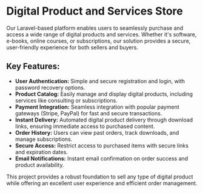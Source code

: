 # Digital Product and Services Store

Our Laravel-based platform enables users to seamlessly purchase and access a wide range of digital products and services. Whether it's software, e-books, online courses, or subscriptions, our solution provides a secure, user-friendly experience for both sellers and buyers.

## Key Features:
- **User Authentication:** Simple and secure registration and login, with password recovery options.
- **Product Catalog:** Easily manage and display digital products, including services like consulting or subscriptions.
- **Payment Integration:** Seamless integration with popular payment gateways (Stripe, PayPal) for fast and secure transactions.
- **Instant Delivery:** Automated digital product delivery through download links, ensuring immediate access to purchased content.
- **Order History:** Users can view past orders, track downloads, and manage subscriptions.
- **Secure Access:** Restrict access to purchased items with secure links and expiration dates.
- **Email Notifications:** Instant email confirmation on order success and product availability.

This project provides a robust foundation to sell any type of digital product while offering an excellent user experience and efficient order management.
